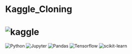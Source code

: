 # Kaggle_Cloning

# <img alt="kaggle" src ="https://img.shields.io/badge/kaggle-20BEFF.svg?&style=plastic&logo=kaggle&logoColor=white"/>
<img alt="Python" src ="https://img.shields.io/badge/Python-3776AB.svg?&style=plastic&logo=Python&logoColor=white"/> <img alt="Jupyter" src ="https://img.shields.io/badge/jupyter-F37626.svg?&style=plastic&logo=jupyter&logoColor=white"/> <img alt="Pandas" src ="https://img.shields.io/badge/pandas-150458.svg?&style=plastic&logo=pandas&logoColor=white"/> <img alt="Tensorflow" src ="https://img.shields.io/badge/Tensorflow-FF6F00.svg?&style=plastic&logo=Tensorflow&logoColor=white"/> <img alt="scikit-learn" src ="https://img.shields.io/badge/scikit-learn-F7931E.svg?&style=plastic&logo=scikit-learn&logoColor=white"/>
